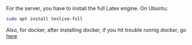For the server, you have to install the full Latex engine. On Ubuntu:

```sh
sudo apt install texlive-full
```

Also, for docker, after installing docker, if you hit trouble runnig docker, go [here](https://www.hostinger.com/tutorials/how-to-fix-docker-permission-denied-error)